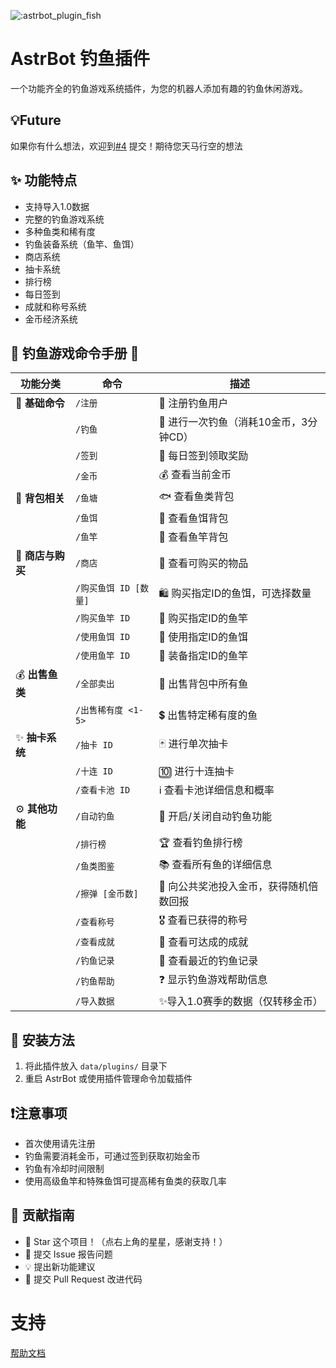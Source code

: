 ![:astrbot_plugin_fish](https://count.getloli.com/@:astrbot_plugin_fish?theme=capoo-1)

# AstrBot 钓鱼插件

一个功能齐全的钓鱼游戏系统插件，为您的机器人添加有趣的钓鱼休闲游戏。

## 💡Future 

如果你有什么想法，欢迎到[#4](https://github.com/tinkerbellqwq/astrbot_plugin_fishing/issues/4) 提交！期待您天马行空的想法

## ✨ 功能特点

- 支持导入1.0数据
- 完整的钓鱼游戏系统
- 多种鱼类和稀有度
- 钓鱼装备系统（鱼竿、鱼饵）
- 商店系统
- 抽卡系统
- 排行榜
- 每日签到
- 成就和称号系统
- 金币经济系统


## 🎣 钓鱼游戏命令手册 🎣

| 功能分类       | 命令                               | 描述                                                       |
| -------------- | ---------------------------------- | ---------------------------------------------------------- |
| 🌟 **基础命令** | `/注册`                            | 📝 注册钓鱼用户                                              |
|                | `/钓鱼`                            | 🎣 进行一次钓鱼（消耗10金币，3分钟CD）                         |
|                | `/签到`                            | 📅 每日签到领取奖励                                          |
|                | `/金币`                            | 💰 查看当前金币                                              |
| 🎒 **背包相关** | `/鱼塘`                            | 🐟 查看鱼类背包                                              |
|                | `/鱼饵`                            | 🐛 查看鱼饵背包                                              |
|                | `/鱼竿`                            | 🥢 查看鱼竿背包                                              |
| 🛒 **商店与购买** | `/商店`                            | 🏪 查看可购买的物品                                          |
|                | `/购买鱼饵 ID [数量]`              | 🛍️ 购买指定ID的鱼饵，可选择数量                               |
|                | `/购买鱼竿 ID`                     | 🛒 购买指定ID的鱼竿                                          |
|                | `/使用鱼饵 ID`                     | 🎣 使用指定ID的鱼饵                                          |
|                | `/使用鱼竿 ID`                     | 🎣 装备指定ID的鱼竿                                          |
| 💰 **出售鱼类** | `/全部卖出`                        | 💸 出售背包中所有鱼                                          |
|                | `/出售稀有度 <1-5>`               | 💲 出售特定稀有度的鱼                                        |
| ✨ **抽卡系统** | `/抽卡 ID`                         | 🃏 进行单次抽卡                                              |
|                | `/十连 ID`                         | 🔟 进行十连抽卡                                              |
|                | `/查看卡池 ID`                     | ℹ️ 查看卡池详细信息和概率                                    |
| ⚙️ **其他功能** | `/自动钓鱼`                        | 🤖 开启/关闭自动钓鱼功能                                     |
|                | `/排行榜`                        | 🏆 查看钓鱼排行榜                                            |
|                | `/鱼类图鉴`                        | 📚 查看所有鱼的详细信息                                      |
|                | `/擦弹 [金币数]`                   | 🎯 向公共奖池投入金币，获得随机倍数回报                        |
|                | `/查看称号`                        | 🎖️ 查看已获得的称号                                          |
|                | `/查看成就`                        | 🎉 查看可达成的成就                                          |
|                | `/钓鱼记录`                        | 📜 查看最近的钓鱼记录                                        |
|                | `/钓鱼帮助`                        | ❓ 显示钓鱼游戏帮助信息                                      |
|                | `/导入数据`                        | ✨导入1.0赛季的数据（仅转移金币）                              |


## 🔧 安装方法

1. 将此插件放入 `data/plugins/` 目录下
2. 重启 AstrBot 或使用插件管理命令加载插件

## ❗注意事项

- 首次使用请先注册
- 钓鱼需要消耗金币，可通过签到获取初始金币
- 钓鱼有冷却时间限制
- 使用高级鱼竿和特殊鱼饵可提高稀有鱼类的获取几率

## 👥 贡献指南

- 🌟 Star 这个项目！（点右上角的星星，感谢支持！）
- 🐛 提交 Issue 报告问题
- 💡 提出新功能建议
- 🔧 提交 Pull Request 改进代码

# 支持

[帮助文档](https://astrbot.app)

